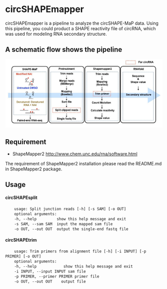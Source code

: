 circSHAPEmapper
============================================
circSHAPEmapper is a pipeline to analyze the circSHAPE-MaP data. Using this pipeline, you could product  a SHAPE reactivity file of circRNA, which was used for modeling RNA secondary structure.

A schematic flow shows the pipeline
-------------------------------------

![image](https://github.com/YangLab/circSHAPEmapper/blob/master/manual/circSHAPE.jpg)

Requirement
------------------------------------
* ShapeMapper2   http://www.chem.unc.edu/rna/software.html

The requirement of ShapeMapper2 installation please read the README.md in ShapeMapper2 package. 

Usage
----------------------------------
#### circSHAPEsplit
		usage: Split junction reads [-h] [-s SAM] [-o OUT]	
		optional arguments:
		-h, --help         show this help message and exit
		-s SAM, --sam SAM  input the mapped sam file
		-o OUT, --out OUT  output the single-end fastq file


#### circSHAPEtrim

		usage: Trim primers from alignment file [-h] [-i INPUT] [-p PRIMER] [-o OUT]
		optional arguments:
		-h, --help            show this help message and exit
		-i INPUT, --input INPUT sam file
		-p PRIMER, --primer PRIMER primer file 
		-o OUT, --out OUT    output file
